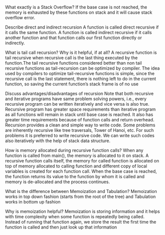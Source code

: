  What exactly is a Stack Overflow?
 If the base case is not reached, the memory is exhausted by these functions on stack and it will cause stack overflow error.

  Describe direct and indirect recursion
  A function is called direct recursive if it calls the same function. A function is called indirect recursive if it calls another function and that function calls our first function directly or indirectly.

 What is tail call recursion? Why is it helpful, if at all?
 A recursive function is tail recursive when recursive call is the last thing executed by the function.The tail recursive functions considered better than non tail recursive functions as tail-recursion can be optimized by compiler. The idea used by compilers to optimize tail-recursive functions is simple, since the recursive call is the last statement, there is nothing left to do in the current function, so saving the current function’s stack frame is of no use

  Discuss advantages/disadvantages of recursion
  Note that both recursive and iterative programs have same problem solving powers, i.e., every recursive program can be written iteratively and vice versa is also true. Recursive program has greater space requirements than iterative program as all functions will remain in stack until base case is reached. It also has greater time requirements because of function calls and return overhead.
  Recursion provides a clean and simple way to write code. Some problems are inherently recursive like tree traversals, Tower of Hanoi, etc. For such problems it is preferred to write recursive code. We can write such codes also iteratively with the help of stack data structure.

 How is memory allocated during recursive function calls?
 When any function is called from main(), the memory is allocated to it on stack. A recursive function calls itself, the memory for called function is allocated on top of memory allocated to calling function and different copy of local variables is created for each function call. When the base case is reached, the function returns its value to the function by whom it is called and memory is de-allocated and the process continues.

 What is the difference between Memoization and Tabulation?
 Memoization works in top down fashion (starts from the root of the tree) and Tabulation works in bottom up fashion
 
 Why is memoization helpful?
 Memoization is storing information and it helps with time complexity when some function is repeatedly being called. Instead of running that function again, we store the result the first time the function is called and then just look up that information
